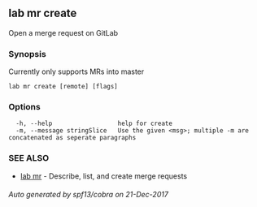 ## lab mr create

Open a merge request on GitLab

### Synopsis


Currently only supports MRs into master

```
lab mr create [remote] [flags]
```

### Options

```
  -h, --help                  help for create
  -m, --message stringSlice   Use the given <msg>; multiple -m are concatenated as seperate paragraphs
```

### SEE ALSO
* [lab mr](lab_mr.md)	 - Describe, list, and create merge requests

###### Auto generated by spf13/cobra on 21-Dec-2017

